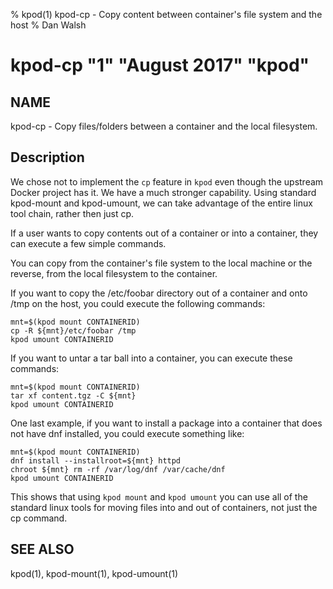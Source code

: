 % kpod(1) kpod-cp - Copy content between container's file system and the host
% Dan Walsh
# kpod-cp "1" "August 2017" "kpod"

## NAME
kpod-cp - Copy files/folders between a container and the local filesystem.

## Description
We chose not to implement the `cp` feature in `kpod` even though the upstream Docker
project has it. We have a much stronger capability.  Using standard kpod-mount
and kpod-umount, we can take advantage of the entire linux tool chain, rather
then just cp.

If a user wants to copy contents out of a container or into a container, they
can execute a few simple commands.

You can copy from the container's file system to the local machine or the
reverse, from the local filesystem to the container. 

If you want to copy the /etc/foobar directory out of a container and onto /tmp
on the host, you could execute the following commands:

	mnt=$(kpod mount CONTAINERID)
	cp -R ${mnt}/etc/foobar /tmp
	kpod umount CONTAINERID

If you want to untar a tar ball into a container, you can execute these commands:

	mnt=$(kpod mount CONTAINERID)
	tar xf content.tgz -C ${mnt}
	kpod umount CONTAINERID

One last example, if you want to install a package into a container that
does not have dnf installed, you could execute something like:

	mnt=$(kpod mount CONTAINERID)
	dnf install --installroot=${mnt} httpd
	chroot ${mnt} rm -rf /var/log/dnf /var/cache/dnf
	kpod umount CONTAINERID

This shows that using `kpod mount` and `kpod umount` you can use all of the
standard linux tools for moving files into and out of containers, not just
the cp command.

## SEE ALSO
kpod(1), kpod-mount(1), kpod-umount(1)
